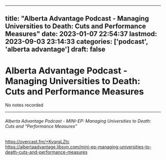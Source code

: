 
---
title: "Alberta Advantage Podcast - Managing Universities to Death: Cuts and Performance Measures"
date: 2023-01-07 22:54:37
lastmod: 2023-09-03 23:14:33
categories: ['podcast', 'alberta advantage']
draft: false
---


# Alberta Advantage Podcast - Managing Universities to Death: Cuts and Performance Measures

No notes recorded

- - -
###### Alberta Advantage Podcast - MINI-EP: Managing Universities to Death: Cuts and “Performance Measures”

https://overcast.fm/+KvqrqLZtc  
https://albertaadvantage.libsyn.com/mini-ep-managing-universities-to-death-cuts-and-performance-measures

<!-- #public #podcast #alberta advantage# -->

<!-- {BearID:96E6EB2C-8B69-4A74-8EA1-EDEE02C42AC6-28016-00002D97DC832317} -->
